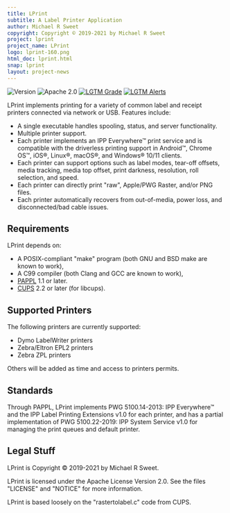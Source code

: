 ```yaml
---
title: LPrint
subtitle: A Label Printer Application
author: Michael R Sweet
copyright: Copyright © 2019-2021 by Michael R Sweet
project: lprint
project_name: LPrint
logo: lprint-160.png
html_doc: lprint.html
snap: lprint
layout: project-news
---
```


![Version](https://img.shields.io/github/v/release/michaelrsweet/lprint?include_prereleases)
![Apache 2.0](https://img.shields.io/github/license/michaelrsweet/lprint)
[![LGTM Grade](https://img.shields.io/lgtm/grade/cpp/github/michaelrsweet/lprint)](https://lgtm.com/projects/g/michaelrsweet/lprint/context:cpp)
[![LGTM Alerts](https://img.shields.io/lgtm/alerts/github/michaelrsweet/lprint)](https://lgtm.com/projects/g/michaelrsweet/lprint/)

LPrint implements printing for a variety of common label and receipt printers
connected via network or USB.  Features include:

- A single executable handles spooling, status, and server functionality.
- Multiple printer support.
- Each printer implements an IPP Everywhere™ print service and is compatible
  with the driverless printing support in Android™, Chrome OS™, iOS®, Linux®,
  macOS®, and Windows® 10/11 clients.
- Each printer can support options such as label modes, tear-off offsets,
  media tracking, media top offset, print darkness, resolution, roll selection,
  and speed.
- Each printer can directly print "raw", Apple/PWG Raster, and/or PNG files.
- Each printer automatically recovers from out-of-media, power loss, and
  disconnected/bad cable issues.


Requirements
------------

LPrint depends on:

- A POSIX-compliant "make" program (both GNU and BSD make are known to work),
- A C99 compiler (both Clang and GCC are known to work),
- [PAPPL](https://www.msweet.org/pappl) 1.1 or later.
- [CUPS](https://openprinting.github.io/cups) 2.2 or later (for libcups).


Supported Printers
------------------

The following printers are currently supported:

- Dymo LabelWriter printers
- Zebra/Eltron EPL2 printers
- Zebra ZPL printers

Others will be added as time and access to printers permits.


Standards
---------

Through PAPPL, LPrint implements PWG 5100.14-2013: IPP Everywhere™ and the IPP
Label Printing Extensions v1.0 for each printer, and has a partial
implementation of PWG 5100.22-2019: IPP System Service v1.0 for managing the
print queues and default printer.


Legal Stuff
-----------

LPrint is Copyright © 2019-2021 by Michael R Sweet.

LPrint is licensed under the Apache License Version 2.0.  See the files
"LICENSE" and "NOTICE" for more information.

LPrint is based loosely on the "rastertolabel.c" code from CUPS.
